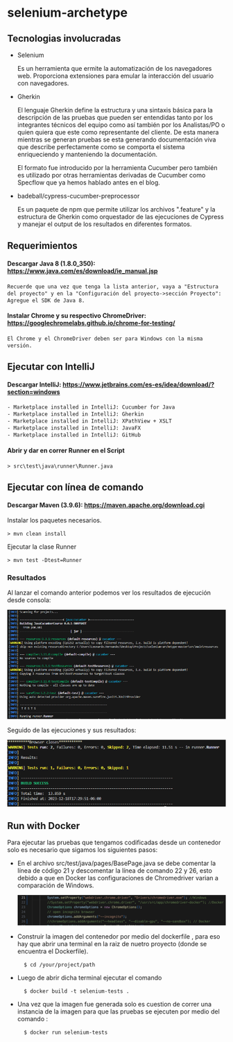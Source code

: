 # selenium-archetype

## Tecnologias involucradas

- Selenium
    
    Es un herramienta que ermite la automatización de los navegadores web. Proporciona extensiones para emular la interacción del usuario con navegadores. 

- Gherkin

    El lenguaje Gherkin define la estructura y una sintaxis básica para la descripción de las pruebas que pueden ser entendidas tanto por los integrantes técnicos del equipo como así también por los Analistas/PO o quien quiera que este como representante del cliente. De esta manera mientras se generan pruebas se esta generando documentación viva que describe perfectamente como se comporta el sistema enriqueciendo y manteniendo la documentación.

    El formato fue introducido por la herramienta Cucumber pero también es utilizado por otras herramientas derivadas de Cucumber como Specflow que ya hemos hablado antes en el blog.

 - badeball/cypress-cucumber-preprocessor

    Es un paquete de npm que permite utilizar los archivos ".feature" y la estructura de Gherkin como orquestador de las ejecuciones de Cypress y manejar el output de los resultados en diferentes formatos.

## Requerimientos
#### Descargar Java 8 (1.8.0_350): https://www.java.com/es/download/ie_manual.jsp

    Recuerde que una vez que tenga la lista anterior, vaya a "Estructura del proyecto" y en la "Configuración del proyecto->sección Proyecto": Agregue el SDK de Java 8.

#### Instalar Chrome y su respectivo ChromeDriver: https://googlechromelabs.github.io/chrome-for-testing/

    El Chrome y el ChromeDriver deben ser para Windows con la misma versión.

## Ejecutar con IntelliJ
#### Descargar IntelliJ: https://www.jetbrains.com/es-es/idea/download/?section=windows

    - Marketplace installed in IntelliJ: Cucumber for Java
    - Marketplace installed in IntelliJ: Gherkin
    - Marketplace installed in IntelliJ: XPathView + XSLT
    - Marketplace installed in IntelliJ: JavaFX
    - Marketplace installed in IntelliJ: GitHub

#### Abrir y dar en correr Runner en el Script 
    > src\test\java\runner\Runner.java

## Ejecutar con línea de comando

#### Descargar Maven (3.9.6): https://maven.apache.org/download.cgi

Instalar los paquetes necesarios.

    > mvn clean install

Ejecutar la clase Runner

    > mvn test -Dtest=Runner

### Resultados

Al lanzar el comando anterior podemos ver los resultados de ejecución desde consola:

![Audience](assets\ejecucion.manual.PNG)

Seguido de las ejecuciones y sus resultados:

![Audience](assets\ejecucion.manual-results.PNG)

## Run with Docker

Para ejecutar las pruebas que tengamos codificadas desde un contenedor solo es necesario que sigamos los siguientes pasos:

* En el archivo src/test/java/pages/BasePage.java se debe comentar la línea de código 21 y descomentar la línea de comando 22 y 26, esto debido a que en Docker las configuraciones de Chromedriver varian a comparación de Windows.

    ![Audience](assets/base-page-docker.png)

* Construir la imagen del contenedor por medio del dockerfile , para eso hay que abrir una terminal en la raiz de nuetro proyecto (donde se encuentra el Dockerfile).

        $ cd /your/project/path

* Luego de abrir dicha terminal ejecutar el comando 


        $ docker build -t selenium-tests .


* Una vez que la imagen fue generada solo es cuestion de correr una instancia de la imagen para que las pruebas se ejecuten  por medio del comando :

        $ docker run selenium-tests
